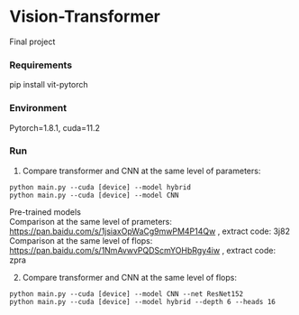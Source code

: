 # Vision-Transformer
Final project
### Requirements
pip install vit-pytorch
### Environment
Pytorch=1.8.1, cuda=11.2
### Run
1. Compare transformer and CNN at the same level of parameters:
```Shell
python main.py --cuda [device] --model hybrid
python main.py --cuda [device] --model CNN
```
Pre-trained models \
Comparison at the same level of prameters: https://pan.baidu.com/s/1jsiaxOpWaCg9mwPM4P14Qw , extract code: 3j82 \
Comparison at the same level of flops: https://pan.baidu.com/s/1NmAvwvPQDScmYOHbRgy4iw , extract code: zpra

2. Compare transformer and CNN at the same level of flops:
```Shell
python main.py --cuda [device] --model CNN --net ResNet152
python main.py --cuda [device] --model hybrid --depth 6 --heads 16
```
